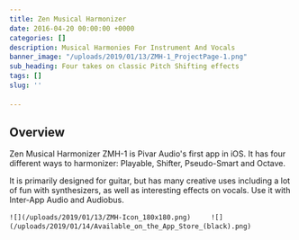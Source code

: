 ```yaml
---
title: Zen Musical Harmonizer
date: 2016-04-20 00:00:00 +0000
categories: []
description: Musical Harmonies For Instrument And Vocals
banner_image: "/uploads/2019/01/13/ZMH-1_ProjectPage-1.png"
sub_heading: Four takes on classic Pitch Shifting effects
tags: []
slug: ''

---
```

## Overview

Zen Musical Harmonizer ZMH-1 is Pivar Audio's first app in iOS. It has four different ways to harmonizer: Playable, Shifter, Pseudo-Smart and Octave.

It is primarily designed for guitar, but has many creative uses including a lot of fun with synthesizers, as well as interesting effects on vocals. Use it with Inter-App Audio and Audiobus.

    ![](/uploads/2019/01/13/ZMH-Icon_180x180.png)     ![](/uploads/2019/01/14/Available_on_the_App_Store_(black).png)